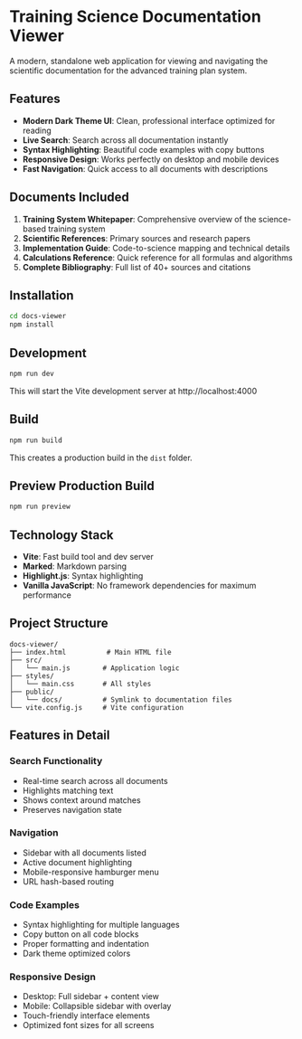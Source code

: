 # Training Science Documentation Viewer

A modern, standalone web application for viewing and navigating the scientific documentation for the advanced training plan system.

## Features

- **Modern Dark Theme UI**: Clean, professional interface optimized for reading
- **Live Search**: Search across all documentation instantly
- **Syntax Highlighting**: Beautiful code examples with copy buttons
- **Responsive Design**: Works perfectly on desktop and mobile devices
- **Fast Navigation**: Quick access to all documents with descriptions

## Documents Included

1. **Training System Whitepaper**: Comprehensive overview of the science-based training system
2. **Scientific References**: Primary sources and research papers
3. **Implementation Guide**: Code-to-science mapping and technical details
4. **Calculations Reference**: Quick reference for all formulas and algorithms
5. **Complete Bibliography**: Full list of 40+ sources and citations

## Installation

```bash
cd docs-viewer
npm install
```

## Development

```bash
npm run dev
```

This will start the Vite development server at http://localhost:4000

## Build

```bash
npm run build
```

This creates a production build in the `dist` folder.

## Preview Production Build

```bash
npm run preview
```

## Technology Stack

- **Vite**: Fast build tool and dev server
- **Marked**: Markdown parsing
- **Highlight.js**: Syntax highlighting
- **Vanilla JavaScript**: No framework dependencies for maximum performance

## Project Structure

```
docs-viewer/
├── index.html          # Main HTML file
├── src/
│   └── main.js        # Application logic
├── styles/
│   └── main.css       # All styles
├── public/
│   └── docs/          # Symlink to documentation files
└── vite.config.js     # Vite configuration
```

## Features in Detail

### Search Functionality

- Real-time search across all documents
- Highlights matching text
- Shows context around matches
- Preserves navigation state

### Navigation

- Sidebar with all documents listed
- Active document highlighting
- Mobile-responsive hamburger menu
- URL hash-based routing

### Code Examples

- Syntax highlighting for multiple languages
- Copy button on all code blocks
- Proper formatting and indentation
- Dark theme optimized colors

### Responsive Design

- Desktop: Full sidebar + content view
- Mobile: Collapsible sidebar with overlay
- Touch-friendly interface elements
- Optimized font sizes for all screens
